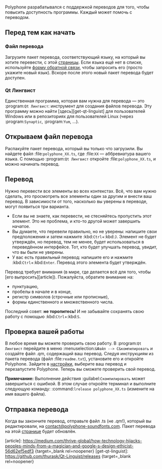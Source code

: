 Polyphone разрабатывался с поддержкой переводов для того, чтобы повысить доступность программы.
Каждый может помочь с переводом.


## Перед тем как начать


### Файл перевода


Загрузите пакет перевода, соответствующий языку, на который вы хотите перевести, с этой [страницы][translations].
Если языка ещё нет в списке, используйте [форму обратной связи][contact], чтобы запросить его (просто укажите новый язык).
Вскоре после этого новый пакет перевода будет доступен.


### Qt Лингвист


Единственная программа, которая вам нужна для перевода — это :program:`Qt Лингвист`: инструмент для создания файлов перевода.
Эту программу можно найти [здесь][get-qt-linguist] для пользователей Windows или в репозиториях для пользователей Linux (через :program:`Synaptic`, :program:`Yum`, …).


## Открываем файл перевода


Распакуйте пакет перевода, который вы только что загрузили.
Вы найдете файл :file:`polyphone_XX.ts`, где :file:`XX` — аббревиатура вашего языка.
С помощью :program:`Qt Лингвист` откройте :file:`polyphone_XX.ts`, и можно начинать перевод.


## Перевод


Нужно перевести все элементы во всех контекстах.
Всё, что вам нужно сделать, это просмотреть все элементы один за другим и внести ваш перевод.
В зависимости от того, насколько вы уверены в переводе, могут появиться три варианта.

* Если вы не знаете, как перевести, не стесняйтесь пропустить этот элемент.
  Это не проблема, и кто-то другой может завершить начатое.
* Вы думаете, что перевели правильно, но не уверены: напишите свои предположения и затем нажмите :kbd:`Ctrl`+:kbd:`J`.
  Элемент не будет утверждён, но перевод, тем не менее, будет использоваться в переведённом интерфейсе.
  Тот, кто будет улучшать перевод, увидит, что вы были не уверены.
* У вас есть правильный перевод: напишите его и нажмите :kbd:`Ctrl`+:kbd:`Enter`.
  Перевод этого элемента будет утверждён.

Перевод требует внимания (в мире, где делается всё для того, чтобы [его выпросить][article]).
Пожалуйста, обратите внимание на:

* пунктуацию,
* пробелы в начале и в конце,
* регистр символов (строчные или прописные),
* формы единственного и множественного числа.

Последний совет: **не торопитесь!**
И не забывайте сохранять свою работу с помощью :kbd:`Ctrl`+:kbd:`S`.


## Проверка вашей работы


В любое время вы можете проверить свою работу.
В :program:`Qt Лингвист` перейдите в меню :menuselection:`&Файл --> С&компилировать` и создайте файл .qm, содержащий ваш перевод.
Следуя инструкциям из пакета перевода (файл :file:`readme.txt`), установите его и откройте Polyphone.
Зайдите в [настройки][configurations], выберите ваш перевод и перезапустите Polyphone.
Теперь вы сможете проверить свой перевод.

<!-- note begin -->
**Примечание:**
Выполнение действия :guilabel:`Скомпилировать` может завершиться с ошибкой.
В этом случае откройте терминал и выполните следующую команду: :command:`lrelease polyphone_XX.ts` (измените на имя вашего файла).
<!-- note end -->


## Отправка перевода


Когда вы закончите перевод, отправьте файл .ts (не .qm!), который вы редактировали, на <contact@polyphone-soundfonts.com>.
Пакет перевода на этой [странице][translations] будет обновлён.


[article]:         https://medium.com/thrive-global/how-technology-hijacks-peoples-minds-from-a-magician-and-google-s-design-ethicist-56d62ef5edf3 {target=_blank rel=noopener}
[get-qt-linguist]: https://github.com/thurask/Qt-Linguist/releases {target=_blank rel=noopener}

[configurations]: manual/settings.md#doc_interface
[contact]:        contact
[translations]:   download/translations
